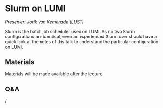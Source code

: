 # Slurm on LUMI

*Presenter: Jorik van Kemenade (LUST)*

Slurm is the batch job scheduler used on LUMI. As no two Slurm configurations are
identical, even an experienced Slurm user should have a quick look at the notes of this
talk to understand the particular configuration on LUMI.


## Materials

Materials will be made available after the lecture

<!--
<video src="https://462000265.lumidata.eu/2p3day-20250303/recordings/201-Slurm.mp4" controls="controls"></video>
-->
<!--
-   A video recording will follow.

-   [Slides](https://462000265.lumidata.eu/2p3day-20250303/files/LUMI-2p3day-20250303-201-Slurm.pdf)

-   [Course notes](201-Slurm.md)

-   [Exercises](E201-Slurm.md)
-->


## Q&A

/



